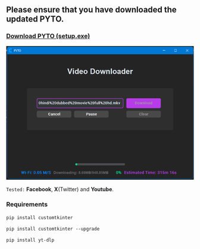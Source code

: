 ## Please ensure that you have downloaded the updated PYTO.

### <a href="https://dl.dropboxusercontent.com/scl/fi/tp7n2agw9lwj9rb0tj6qy/pyto_videodownloader_setup.exe?rlkey=0qn25gyg7h4th3kq4m4x2l92r&st=9wzhzaot">Download PYTO (setup.exe)</a>

![alt text](ss.png)

`Tested:` **Facebook**, **X**(Twitter) and **Youtube**.

### Requirements

```
pip install customtkinter
```
```
pip install customtkinter --upgrade
```
```
pip install yt-dlp
```

